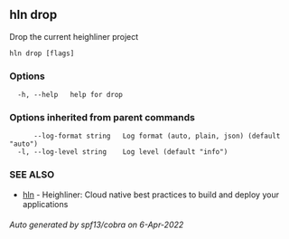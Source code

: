 ## hln drop

Drop the current heighliner project

```
hln drop [flags]
```

### Options

```
  -h, --help   help for drop
```

### Options inherited from parent commands

```
      --log-format string   Log format (auto, plain, json) (default "auto")
  -l, --log-level string    Log level (default "info")
```

### SEE ALSO

* [hln](hln.md)	 - Heighliner: Cloud native best practices to build and deploy your applications

###### Auto generated by spf13/cobra on 6-Apr-2022
